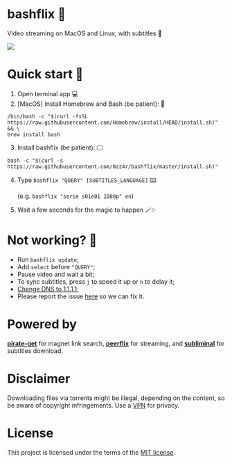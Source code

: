 # bashflix 🍿
Video streaming on MacOS and Linux, with subtitles 🎥

![](https://media.giphy.com/media/KeHU2lgmJG48m4hzp8/giphy.gif)


# Quick start 💨
1. Open terminal app 💻
2. [MacOS] Install Homebrew and Bash (be patient): 🍺
``` 
/bin/bash -c "$(curl -fsSL https://raw.githubusercontent.com/Homebrew/install/HEAD/install.sh)" && \
brew install bash
```
3. Install bashflix (be patient): 🖵
```
bash -c "$(curl -s https://raw.githubusercontent.com/0zz4r/bashflix/master/install.sh)"
```
4. Type `bashflix "QUERY" [SUBTITLES_LANGUAGE]` ⌨️

    (e.g. ```bashflix "serie s01e01 1080p" en```)

5. Wait a few seconds for the magic to happen 🪄✨

# Not working? 🙁
* Run `bashflix update`;
* Add `select` before `"QUERY"`;
* Pause video and wait a bit;
* To sync subtitles, press `j` to speed it up or `h` to delay it;
* [Change DNS to 1.1.1.1](https://1.1.1.1/dns/);
* Please report the issue [here](https://github.com/0zz4r/bashflix/issues/new/choose) so we can fix it.

# Powered by
[**pirate-get**](https://github.com/vikstrous/pirate-get) for magnet link search, [**peerflix**](https://github.com/mafintosh/peerflix) for streaming, and [**subliminal**](https://github.com/Diaoul/subliminal) for subtitles download.

# Disclaimer
Downloading files via torrents might be illegal, depending on the content, so be aware of copyright infringements. Use a [VPN](https://www.mysteriumvpn.com/) for privacy.

# License
This project is licensed under the terms of the [MIT license](https://github.com/0zz4r/bashflix/blob/master/LICENSE.md).
